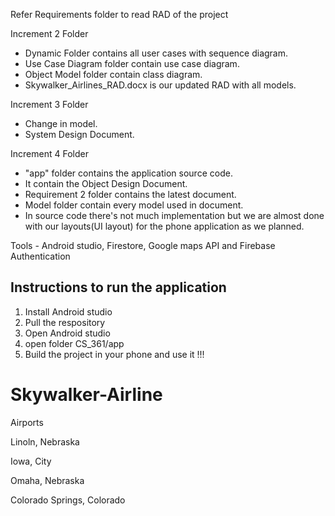 Refer Requirements folder to read RAD of the project

Increment 2 Folder

* Dynamic Folder contains all user cases with sequence diagram. 
* Use Case Diagram folder contain use case diagram.
* Object Model folder contain class diagram.
* Skywalker_Airlines_RAD.docx is our updated RAD with all models.

Increment 3 Folder

* Change in model.
* System Design Document.

Increment 4 Folder

* "app" folder contains the application source code.
* It contain the Object Design Document.
* Requirement 2 folder contains the latest document.
* Model folder contain every model used in document.
* In source code there's not much implementation but we are almost done with
our layouts(UI layout) for the phone application as we planned.

Tools - Android studio, Firestore, Google maps API and Firebase Authentication 

Instructions to run the application
-------------------

1. Install Android studio
2. Pull the respository
3. Open Android studio 
4. open folder CS_361/app
5. Build the project in your phone and use it !!!


# Skywalker-Airline

Airports

Linoln, Nebraska 

Iowa, City

Omaha, Nebraska

Colorado Springs, Colorado




